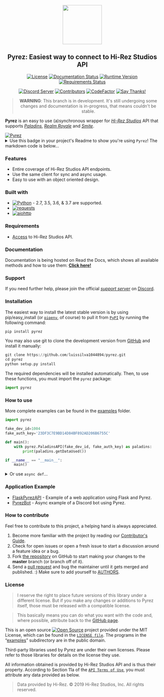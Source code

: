 <div  align="center">
<a href="https://github.com/luissilva1044894/Pyrez" title="Pyrez · Github repository" alt="Pyrez: Easiest way to connect to Hi-Rez Studios API!"><img src="https://raw.githubusercontent.com/luissilva1044894/Pyrez/gh-pages/assets/images/Pyrez.png" height="128" width="128"></a>

## Pyrez: Easiest way to connect to Hi-Rez Studios API
[![License](https://img.shields.io/github/license/luissilva1044894/Pyrez.svg?style=plastic&logoWidth=15)][license]
[![Documentation Status](https://readthedocs.org/projects/pyrez/badge/?version=latest)](https://pyrez.readthedocs.io/en/latest/?badge=latest)
[![Runtime Version](https://img.shields.io/pypi/pyversions/pyrez.svg?style=plastic&logo=python&logoWidth=15&logoColor=white)][pyrez-pypi]
[![Requirements Status](https://requires.io/github/luissilva1044894/Pyrez/requirements.svg?branch=master)](https://requires.io/github/luissilva1044894/Pyrez/requirements/?branch=master)

[![Discord Server](https://img.shields.io/discord/549020573846470659.svg?style=plastic&logo=discord&logoWidth=15)][support-server-discord]
[![Contributors](https://img.shields.io/github/contributors/luissilva1044894/Pyrez.svg?style=plastic&logo=github&logoWidth=15)](https://github.com/luissilva1044894/Pyrez/graphs/contributors "Contributors")
[![CodeFactor](https://www.codefactor.io/repository/github/luissilva1044894/pyrez/badge/master)](https://www.codefactor.io/repository/github/luissilva1044894/pyrez/overview/master "Pyrez · CodeFactor")
[![Say Thanks!](https://img.shields.io/badge/Say%20Thanks-!-1EAEDB.svg)](https://saythanks.io/to/luissilva1044894 "Say Thanks!")

> **WARNING**: This branch is in development. It's still undergoing some changes and documentation is in-progress, that means couldn't be stable.

</div>

**Pyrez** is an easy to use (a)synchronous wrapper for [*Hi-Rez Studios*](https://www.hirezstudios.com "Hi-Rez Studios") API that supports [*Paladins*](https://www.paladins.com "Paladins Game"), [*Realm Royale*](https://www.realmroyale.com "Realm Royale Game") and [*Smite*](https://www.smitegame.com "Smite Game").

<a href="https://github.com/luissilva1044894/pyrez" title="Pyrez" target="_blank">
  <img alt="Pyrez" src="https://img.shields.io/badge/Using-Pyrez-green.svg?logo=python&logoWidth=20&logoColor=white&style=plastic">
</a>
<details markdown="1">
<summary>Use this badge in your project's Readme to show you're using <code>Pyrez</code>! The markdown code is below...</summary>

```markdown hl_lines="7 12"
[![Pyrez](https://img.shields.io/badge/Using-Pyrez-00bb88.svg?logo=python&logoWidth=20&logoColor=white&style=plastic)](https://github.com/luissilva1044894/pyrez)
```

</details>

### Features
 * Entire coverage of Hi-Rez Studios API endpoints.
 * Use the same client for sync and async usage.
 * Easy to use with an object oriented design.

### Built with
 * [![Python](https://img.shields.io/badge/Python-3.7.3-blue.svg?style=plastic&logo=python&logoWidth=15&logoColor=white)](https://www.python.org/ "Requires Python 2.7 or 3.x (3.5 or higher)") - 2.7, 3.5, 3.6, & 3.7 are supported.
 * [![requests](https://img.shields.io/badge/requests-2.22.0-orange.svg?style=plastic)](https://2.python-requests.org/en/stable/ "Requires requests 2.22 or greater")
 * [![aiohttp](https://img.shields.io/badge/aiohttp-3.5.4-orange.svg?style=plastic)](https://docs.aiohttp.org/en/stable/ "Requires aiohttp 2.0 or higher")

### Requirements
 * [Access](https://pyrez.readthedocs.io/en/latest/getting_started.html#registration "Form access to Hi-Rez Studios API") to Hi-Rez Studios API.

### Documentation
Documentation is being hosted on Read the Docs, which shows all available methods and how to use them: [**Click here!**](https://pyrez.readthedocs.io/en/latest/ "Pyrez · Documentation")

### Support
If you need further help, please join the official [*support server*][support-server-discord] on [Discord](https://discordapp.com/ "Discord App").

### Installation
The easiest way to install the latest stable version is by using pip/easy_install (or [`pipenv`](https://docs.pipenv.org), of course) to pull it from [`PyPI`](https://pypi.org "Python's package manager") by running the following command:

```py
pip install pyrez
```

You may also use git to clone the development version from [GitHub][github-repo] and install it manually:

```py
git clone https://github.com/luissilva1044894/pyrez.git
cd pyrez
python setup.py install
```
The required dependencies will be installed automatically.
Then, to use these functions, you must import the `pyrez` package:

```py
import pyrez
```

### How to use
More complete examples can be found in the [examples](./examples) folder.

```py
import pyrez

fake_dev_id=1004
fake_auth_key='23DF3C7E9BD14D84BF892AD206B6755C'

def main():
    with pyrez.PaladinsAPI(fake_dev_id, fake_auth_key) as paladins:
        print(paladins.getDataUsed())

if __name__ == "__main__":
	main()
```

<details markdown="1">
<summary>Or use <code>async def</code>...</summary>

If your code uses `async` / `await`, use `async def`:

```python hl_lines="7 12"
async def main(dev_id, auth_key):
   import pyrez
   async with pyrez.PaladinsAPI.Async(dev_id, auth_key) as paladins:
      print(await paladins.getDataUsed())

import asyncio

fake_dev_id=1004
fake_auth_key='23DF3C7E9BD14D84BF892AD206B6755C'

loop = asyncio.get_event_loop()
loop.run_until_complete(main(fake_dev_id, fake_auth_key))
```

</details>

### Application Example

 * [FlaskPyrezAPI](https://github.com/luissilva1044894/FlaskPyrezAPI) - Example of a web application using Flask and Pyrez.
 * [PyrezBot](https://github.com/luissilva1044894/PyrezBot) - Async example of a Discord bot using Pyrez.

### How to contribute

Feel free to contribute to this project, a helping hand is always appreciated.

 1. Become more familiar with the project by reading our [Contributor's Guide](./.github/CONTRIBUTING.md).
 2. Check for open issues or open a fresh issue to start a discussion around a feature idea or a bug.
 3. Fork [the repository][github-repo] on GitHub to start making your changes to the **master** branch (or branch off of it).
 4. Send a [pull request](https://help.github.com/en/articles/creating-a-pull-request-from-a-fork) and bug the maintainer until it gets merged and published. :) Make sure to add yourself to [AUTHORS](./AUTHORS.md).

### License
> I reserve the right to place future versions of this library under a different license. But if you make any changes or additions to Pyrez itself, those must be released with a compatible license.

> This basically means you can do what you want with the code and, where possible, attribute back to the [GitHub page][github-repo].

This is an open source [![Open Source](https://raw.githubusercontent.com/abhishekbanthia/Public-APIs/master/opensource.png)](https://www.opensource.org "See http://www.opensource.org for the Open Source Definition") project provided under the MIT License, which can be found in the [`LICENSE file`][license]. The programs in the “[examples](./examples)” subdirectory are in the public domain.

Third-party libraries used by Pyrez are under their own licenses. Please refer to those libraries for details on the license they use.

All information obtained is provided by Hi-Rez Studios API and is thus their property. According to Section 11a of the [`API Terms of Use`][api-terms-of-use], you must attribute any data provided as below.

> Data provided by Hi-Rez. © 2019 Hi-Rez Studios, Inc. All rights reserved.

[api-terms-of-use]: https://www.hirezstudios.com/wp-content/themes/hi-rez-studios/pdf/api-terms-of-use-agreement.pdf "Hi-Rez Studios API · Terms of Use"
[github-repo]: https://github.com/luissilva1044894/Pyrez "Pyrez · Github repository"
[license]: ./LICENSE "Pyrez · License"
[pyrez-pypi]: https://pypi.org/project/pyrez "Pyrez · PyPI"
[support-server-discord]: https://discord.gg/XkydRPS "Support Server · Discord"
